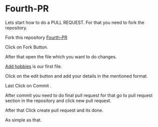 # Fourth-PR


Lets start how to do a PULL REQUEST.
For that you need to fork the repository.

Fork this repository 
[Fourth-PR](https://github.com/HacktoberFest-CU/Fourth-PR)

Click on Fork Button.

After that open the file which you want to do changes.

[Add hobbies](https://github.com/HacktoberFest-CU/Fourth-PR/blob/master/Add%20hobbies) is our first file.

Click on the edit button and add your details in the mentioned format.

Last Click on Commit .

After commit you need to do final pull request for that go to pull request section in the repository and click new pull request.

After that Click create pull request and its done.

As simple as that.
